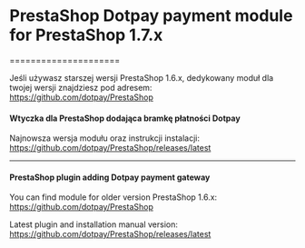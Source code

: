 # PrestaShop Dotpay payment module for  PrestaShop 1.7.x
=====================

 Jeśli używasz starszej wersji PrestaShop 1.6.x, dedykowany moduł dla twojej wersji znajdziesz pod adresem: https://github.com/dotpay/PrestaShop


#### Wtyczka dla PrestaShop dodająca bramkę płatności Dotpay ####

Najnowsza wersja modułu oraz instrukcji instalacji:
https://github.com/dotpay/PrestaShop/releases/latest

---------------------------------------

#### PrestaShop plugin adding Dotpay payment gateway ####

You can find module for older version PrestaShop 1.6.x: https://github.com/dotpay/PrestaShop



Latest plugin and installation manual version:
https://github.com/dotpay/PrestaShop/releases/latest
